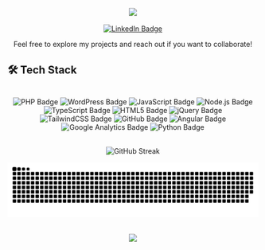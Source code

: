 <p align="center">
  <img src="https://readme-typing-svg.herokuapp.com/?lines=Hi+Guys!;I'm+Diwakar+Reddy+Boddu!&font=Fira%20Code&center=true&width=380&height=50">
</p>

<p align="center">
  <a href="https://www.linkedin.com/in/diwakar-reddy-269353219/">
    <img src="https://img.shields.io/badge/LinkedIn-0077B5?style=for-the-badge&logo=linkedin&logoColor=white" alt="LinkedIn Badge">
  </a>
</p>

<p align="center">
  Feel free to explore my projects and reach out if you want to collaborate!
</p>

## 🛠️ Tech Stack

<div align="center" style="display: inline_block"><br>
<img src="https://img.shields.io/badge/PHP-777BB4?style=for-the-badge&logo=php&logoColor=white" alt="PHP Badge">
<img src="https://img.shields.io/badge/WordPress-21759B?style=for-the-badge&logo=wordpress&logoColor=white" alt="WordPress Badge">
<img src="https://img.shields.io/badge/JavaScript-F7DF1E?style=for-the-badge&logo=javascript&logoColor=black" alt="JavaScript Badge">
<img src="https://img.shields.io/badge/Node.js-339933?style=for-the-badge&logo=nodedotjs&logoColor=white" alt="Node.js Badge">
<img src="https://img.shields.io/badge/TypeScript-3178C6?style=for-the-badge&logo=typescript&logoColor=white" alt="TypeScript Badge">
<img src="https://img.shields.io/badge/HTML5-E34F26?style=for-the-badge&logo=html5&logoColor=white" alt="HTML5 Badge">
<img src="https://img.shields.io/badge/jQuery-0769AD?style=for-the-badge&logo=jquery&logoColor=white" alt="jQuery Badge">
<img src="https://img.shields.io/badge/TailwindCSS-06B6D4?style=for-the-badge&logo=tailwindcss&logoColor=white" alt="TailwindCSS Badge">
<img src="https://img.shields.io/badge/GitHub-181717?style=for-the-badge&logo=github&logoColor=white" alt="GitHub Badge">
<img src="https://img.shields.io/badge/Angular-DD0031?style=for-the-badge&logo=angular&logoColor=white" alt="Angular Badge">
<img src="https://img.shields.io/badge/Google_Analytics-E37400?style=for-the-badge&logo=googleanalytics&logoColor=white" alt="Google Analytics Badge">
<img src="https://img.shields.io/badge/Python-3776AB?style=for-the-badge&logo=python&logoColor=white" alt="Python Badge">
</div>

<br>

<div align="center">

![GitHub Streak](https://github-readme-streak-stats.herokuapp.com/?user=thee-wakar)

</div>

<div align="center">

![snake_gif](https://github.com/thee-wakar/thee-wakar/blob/output/github-snake.svg)

</div>

<br>

<div align="center">
  <a href="https://www.linkedin.com/in/diwakar-reddy-269353219/" target="_blank"><img src="https://img.shields.io/badge/LinkedIn-0077B5?style=for-the-badge&logo=linkedin&logoColor=white" target="_blank"></a>
</div>
